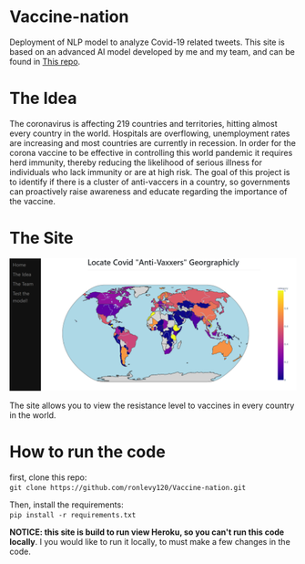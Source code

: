 # Vaccine-nation
Deployment of NLP model to analyze Covid-19 related tweets.
This site is based on an advanced AI model developed by me and my team, and can be found in
[This repo](https://github.com/netageva/covid_tweets).
# The Idea
The coronavirus is affecting 219 countries and territories, hitting almost every country in the world. Hospitals are overflowing, unemployment rates are increasing and most countries are currently in recession. In order for the corona vaccine to be effective in controlling this world pandemic it requires herd immunity, thereby reducing the likelihood of serious illness for individuals who lack immunity or are at high risk. The goal of this project is to identify if there is a cluster of anti-vaccers in a country, so governments can proactively raise awareness and educate regarding the importance of the vaccine.

# The Site
![the site](site_screenshot.PNG "Picture of the site")

The site allows you to view the resistance level to vaccines in every country in the world.


# How to run the code
first, clone this repo:<br>
`git clone https://github.com/ronlevy120/Vaccine-nation.git`
</br>

Then, install the requirements:<br>
`pip install -r requirements.txt`
</br>

**NOTICE: this site is build to run view Heroku, so you can't run this code locally**.
I you would like to run it locally, to must make a few changes in the code.